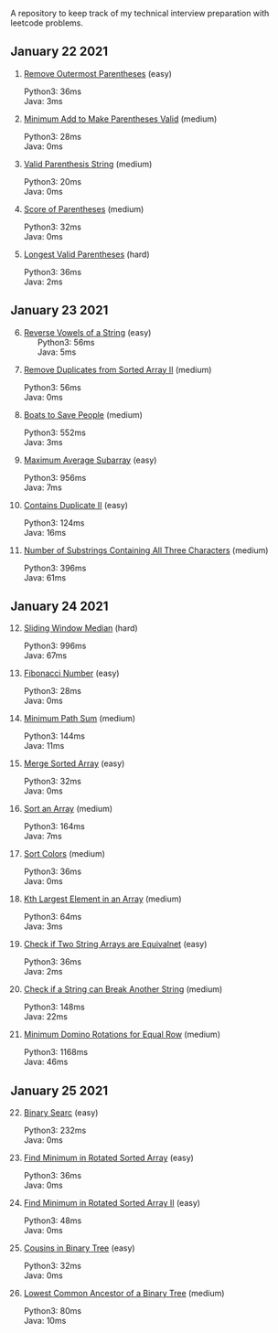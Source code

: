 A repository to keep track of my technical interview preparation with leetcode problems.

## January 22 2021

1. [Remove Outermost Parentheses](https://leetcode.com/problems/remove-outermost-parentheses) (easy)

&nbsp;&nbsp;&nbsp;&nbsp;&nbsp;&nbsp;Python3: 36ms   
&nbsp;&nbsp;&nbsp;&nbsp;&nbsp;&nbsp;Java: 3ms

2. [Minimum Add to Make Parentheses Valid](https://leetcode.com/problems/minimum-add-to-make-parentheses-valid/) (medium)

&nbsp;&nbsp;&nbsp;&nbsp;&nbsp;&nbsp;Python3: 28ms   
&nbsp;&nbsp;&nbsp;&nbsp;&nbsp;&nbsp;Java: 0ms

3. [Valid Parenthesis String](https://leetcode.com/problems/valid-parenthesis-string) (medium)

&nbsp;&nbsp;&nbsp;&nbsp;&nbsp;&nbsp;Python3: 20ms   
&nbsp;&nbsp;&nbsp;&nbsp;&nbsp;&nbsp;Java: 0ms

4. [Score of Parentheses](https://leetcode.com/problems/score-of-parentheses) (medium)

&nbsp;&nbsp;&nbsp;&nbsp;&nbsp;&nbsp;Python3: 32ms   
&nbsp;&nbsp;&nbsp;&nbsp;&nbsp;&nbsp;Java: 0ms

5. [Longest Valid Parentheses](https://leetcode.com/problems/longest-valid-parentheses) (hard)

&nbsp;&nbsp;&nbsp;&nbsp;&nbsp;&nbsp;Python3: 36ms       
&nbsp;&nbsp;&nbsp;&nbsp;&nbsp;&nbsp;Java: 2ms

## January 23 2021

6. [Reverse Vowels of a String](https://leetcode.com/problems/reverse-vowels-of-a-string) (easy)     
&nbsp;&nbsp;&nbsp;&nbsp;&nbsp;&nbsp;Python3: 56ms            
&nbsp;&nbsp;&nbsp;&nbsp;&nbsp;&nbsp;Java: 5ms

7. [Remove Duplicates from Sorted Array II](https://leetcode.com/problems/remove-duplicates-from-sorted-array-ii) (medium)

&nbsp;&nbsp;&nbsp;&nbsp;&nbsp;&nbsp;Python3: 56ms                 
&nbsp;&nbsp;&nbsp;&nbsp;&nbsp;&nbsp;Java: 0ms

8. [Boats to Save People](https://leetcode.com/problems/boats-to-save-people) (medium)

&nbsp;&nbsp;&nbsp;&nbsp;&nbsp;&nbsp;Python3: 552ms                 
&nbsp;&nbsp;&nbsp;&nbsp;&nbsp;&nbsp;Java: 3ms

9. [Maximum Average Subarray](https://leetcode.com/problems/maximum-average-subarray-i) (easy)

&nbsp;&nbsp;&nbsp;&nbsp;&nbsp;&nbsp;Python3: 956ms                      
&nbsp;&nbsp;&nbsp;&nbsp;&nbsp;&nbsp;Java: 7ms

10. [Contains Duplicate II](https://leetcode.com/problems/contains-duplicate-ii) (easy)

&nbsp;&nbsp;&nbsp;&nbsp;&nbsp;&nbsp;Python3: 124ms                      
&nbsp;&nbsp;&nbsp;&nbsp;&nbsp;&nbsp;Java: 16ms

11. [Number of Substrings Containing All Three Characters](https://leetcode.com/problems/number-of-substrings-containing-all-three-characters) (medium)

&nbsp;&nbsp;&nbsp;&nbsp;&nbsp;&nbsp;Python3: 396ms                         
&nbsp;&nbsp;&nbsp;&nbsp;&nbsp;&nbsp;Java: 61ms

## January 24 2021

12. [Sliding Window Median](https://leetcode.com/problems/sliding-window-median) (hard)

&nbsp;&nbsp;&nbsp;&nbsp;&nbsp;&nbsp;Python3: 996ms                         
&nbsp;&nbsp;&nbsp;&nbsp;&nbsp;&nbsp;Java: 67ms

13. [Fibonacci Number](https://leetcode.com/problems/fibonacci-number) (easy)

&nbsp;&nbsp;&nbsp;&nbsp;&nbsp;&nbsp;Python3: 28ms                         
&nbsp;&nbsp;&nbsp;&nbsp;&nbsp;&nbsp;Java: 0ms

14. [Minimum Path Sum](https://leetcode.com/problems/minimum-path-sum) (medium)

&nbsp;&nbsp;&nbsp;&nbsp;&nbsp;&nbsp;Python3: 144ms                         
&nbsp;&nbsp;&nbsp;&nbsp;&nbsp;&nbsp;Java: 11ms

15. [Merge Sorted Array](https://leetcode.com/problems/merge-sorted-array) (easy)

&nbsp;&nbsp;&nbsp;&nbsp;&nbsp;&nbsp;Python3: 32ms                         
&nbsp;&nbsp;&nbsp;&nbsp;&nbsp;&nbsp;Java: 0ms

16. [Sort an Array](https://leetcode.com/problems/sort-an-array) (medium)

&nbsp;&nbsp;&nbsp;&nbsp;&nbsp;&nbsp;Python3: 164ms                         
&nbsp;&nbsp;&nbsp;&nbsp;&nbsp;&nbsp;Java: 7ms

17. [Sort Colors](https://leetcode.com/problems/sort-colors) (medium)

&nbsp;&nbsp;&nbsp;&nbsp;&nbsp;&nbsp;Python3: 36ms                         
&nbsp;&nbsp;&nbsp;&nbsp;&nbsp;&nbsp;Java: 0ms

18. [Kth Largest Element in an Array](https://leetcode.com/problems/kth-largest-element-in-an-array) (medium)

&nbsp;&nbsp;&nbsp;&nbsp;&nbsp;&nbsp;Python3: 64ms                         
&nbsp;&nbsp;&nbsp;&nbsp;&nbsp;&nbsp;Java: 3ms

19. [Check if Two String Arrays are Equivalnet](https://leetcode.com/problems/check-if-two-string-arrays-are-equivalent) (easy)   

&nbsp;&nbsp;&nbsp;&nbsp;&nbsp;&nbsp;Python3: 36ms                         
&nbsp;&nbsp;&nbsp;&nbsp;&nbsp;&nbsp;Java: 2ms

20. [Check if a String can Break Another String](https://leetcode.com/problems/check-if-a-string-can-break-another-string) (medium)    

&nbsp;&nbsp;&nbsp;&nbsp;&nbsp;&nbsp;Python3: 148ms                         
&nbsp;&nbsp;&nbsp;&nbsp;&nbsp;&nbsp;Java: 22ms

21. [Minimum Domino Rotations for Equal Row](https://leetcode.com/problems/minimum-domino-rotations-for-equal-row) (medium)     

&nbsp;&nbsp;&nbsp;&nbsp;&nbsp;&nbsp;Python3: 1168ms                               
&nbsp;&nbsp;&nbsp;&nbsp;&nbsp;&nbsp;Java: 46ms


## January 25 2021     

22. [Binary Searc](https://leetcode.com/problems/binary-search) (easy)    

&nbsp;&nbsp;&nbsp;&nbsp;&nbsp;&nbsp;Python3: 232ms                              
&nbsp;&nbsp;&nbsp;&nbsp;&nbsp;&nbsp;Java: 0ms

23. [Find Minimum in Rotated Sorted Array](https://leetcode.com/explore/learn/card/binary-search/144/more-practices/1033/) (easy)    

&nbsp;&nbsp;&nbsp;&nbsp;&nbsp;&nbsp;Python3: 36ms                              
&nbsp;&nbsp;&nbsp;&nbsp;&nbsp;&nbsp;Java: 0ms

24. [Find Minimum in Rotated Sorted Array II](https://leetcode.com/explore/learn/card/binary-search/144/more-practices/1031/)  (easy)      

&nbsp;&nbsp;&nbsp;&nbsp;&nbsp;&nbsp;Python3: 48ms                              
&nbsp;&nbsp;&nbsp;&nbsp;&nbsp;&nbsp;Java: 0ms

25. [Cousins in Binary Tree](https://leetcode.com/problems/cousins-in-binary-tree) (easy)    

&nbsp;&nbsp;&nbsp;&nbsp;&nbsp;&nbsp;Python3: 32ms                              
&nbsp;&nbsp;&nbsp;&nbsp;&nbsp;&nbsp;Java: 0ms    

26. [Lowest Common Ancestor of a Binary Tree](https://leetcode.com/problems/lowest-common-ancestor-of-a-binary-tree) (medium)     

&nbsp;&nbsp;&nbsp;&nbsp;&nbsp;&nbsp;Python3: 80ms                              
&nbsp;&nbsp;&nbsp;&nbsp;&nbsp;&nbsp;Java: 10ms 

